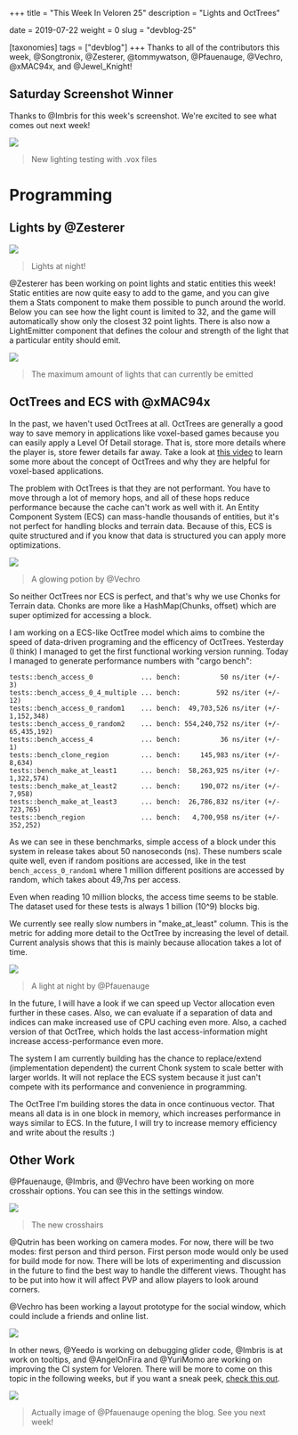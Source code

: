 +++
title = "This Week In Veloren 25"
description = "Lights and OctTrees"

date = 2019-07-22
weight = 0
slug = "devblog-25"

[taxonomies]
tags = ["devblog"]
+++
Thanks to all of the contributors this week, @Songtronix, @Zesterer, @tommywatson, @Pfauenauge, @Vechro, @xMAC94x, and @Jewel_Knight!

## Saturday Screenshot Winner

Thanks to @Imbris for this week's screenshot. We're excited to see what comes out next week!

<img src="https://cdn.discordapp.com/attachments/541307708146581519/602653443500408863/muNyHUA2dYF_dajG9lXynBI3-f-zjqnrA5b729d3O9o.png"/>

> New lighting testing with .vox files

# Programming

## Lights by @Zesterer

<img src="https://images-ext-2.discordapp.net/external/eAS2dvN-61cJT113pse8GjcHoxUPzaSlnI5DGuUKsPU/https/cdn.discordapp.com/attachments/523568428905398283/602507567138340874/unknown.png?width=1284&height=667">

> Lights at night!

@Zesterer has been working on point lights and static entities this week! Static entities are now quite easy to add to the game, and you can give them a Stats component to make them possible to punch around the world. Below you can see how the light count is limited to 32, and the game will automatically show only the closest 32 point lights. There is also now a LightEmitter component that defines the colour and strength of the light that a particular entity should emit.

<img src="https://images-ext-1.discordapp.net/external/efzMHXOFvlomHb_v4bqVIGVqqaX5eo_9IdjoNiZ85So/https/cdn.discordapp.com/attachments/523568428905398283/602527135705333780/unknown.png">

> The maximum amount of lights that can currently be emitted

## OctTrees and ECS with @xMAC94x

In the past, we haven't used OctTrees at all. OctTrees are generally a good way to save memory in applications like voxel-based games because you can easily apply a Level Of Detail storage. That is, store more details where the player is, store fewer details far away. Take a look at [this video](https://www.youtube.com/watch?v=mcpLSHU8M1c) to learn some more about the concept of OctTrees and why they are helpful for voxel-based applications.

The problem with OctTrees is that they are not performant. You have to move through a lot of memory hops, and all of these hops reduce performance because the cache can't work as well with it. An Entity Component System (ECS) can mass-handle thousands of entities, but it's not perfect for handling blocks and terrain data. Because of this, ECS is quite structured and if you know that data is structured you can apply more optimizations.

<img src="https://cdn.discordapp.com/attachments/523568428905398283/602837782091661323/unknown.png">

> A glowing potion by @Vechro

So neither OctTrees nor ECS is perfect, and that's why we use Chonks for Terrain data. Chonks are more like a HashMap(Chunks, offset) which are super optimized for accessing a block.

I am working on a ECS-like OctTree model which aims to combine the speed of data-driven programing and the efficency of OctTrees. Yesterday (I think) I managed to get the first functional working version running. Today I managed to generate performance numbers with "cargo bench":

```
tests::bench_access_0            ... bench:          50 ns/iter (+/- 3)
tests::bench_access_0_4_multiple ... bench:         592 ns/iter (+/- 12)
tests::bench_access_0_random1    ... bench:  49,703,526 ns/iter (+/- 1,152,348)
tests::bench_access_0_random2    ... bench: 554,240,752 ns/iter (+/- 65,435,192)
tests::bench_access_4            ... bench:          36 ns/iter (+/- 1)
tests::bench_clone_region        ... bench:     145,983 ns/iter (+/- 8,634)
tests::bench_make_at_least1      ... bench:  58,263,925 ns/iter (+/- 1,322,574)
tests::bench_make_at_least2      ... bench:     190,072 ns/iter (+/- 7,958)
tests::bench_make_at_least3      ... bench:  26,786,832 ns/iter (+/- 723,765)
tests::bench_region              ... bench:   4,700,958 ns/iter (+/- 352,252)
```

As we can see in these benchmarks, simple access of a block under this system in release takes about 50 nanoseconds (ns).
These numbers scale quite well, even if random positions are accessed, like in the test `bench_access_0_random1` where 1 million different positions are accessed by random, which takes about 49,7ns per access.

Even when reading 10 million blocks, the access time seems to be stable. The dataset used for these tests is always 1 billion (10^9) blocks big.

We currently see really slow numbers in "make_at_least" column. This is the metric for adding more detail to the OctTree by increasing the level of detail. Current analysis shows that this is mainly because allocation takes a lot of time.

<img src="https://media.discordapp.net/attachments/523568428905398283/602644995601727499/screenshot_1563752040273.png?width=1215&height=684">

> A light at night by @Pfauenauge

In the future, I will have a look if we can speed up Vector allocation even further in these cases. Also, we can evaluate if a separation of data and indices can make increased use of CPU caching even more. Also, a cached version of that OctTree, which holds the last access-information might increase access-performance even more.

The system I am currently building has the chance to replace/extend (implementation dependent) the current Chonk system to scale better with larger worlds. It will not replace the ECS system because it just can't compete with its performance and convenience in programming.

The OctTree I'm building stores the data in once continuous vector. That means all data is in one block in memory, which increases performance in ways similar to ECS. In the future, I will try to increase memory efficiency and write about the results :)

## Other Work

@Pfauenauge, @Imbris, and @Vechro have been working on more crosshair options. You can see this in the settings window.

<img src="https://cdn.discordapp.com/attachments/597826574095613962/603026218677305414/unknown.png">

> The new crosshairs

@Qutrin has been working on camera modes. For now, there will be two modes: first person and third person. First person mode would only be used for build mode for now. There will be lots of experimenting and discussion in the future to find the best way to handle the different views. Thought has to be put into how it will affect PVP and allow players to look around corners.

@Vechro has been working a layout prototype for the social window, which could include a friends and online list.

<img src="https://cdn.discordapp.com/attachments/567747595510874141/601851783890862091/unknown.png">

In other news, @Yeedo is working on debugging glider code, @Imbris is at work on tooltips, and @AngelOnFira and @YuriMomo are working on improving the CI system for Veloren. There will be more to come on this topic in the following weeks, but if you want a sneak peek, [check this out](https://dev.to/angelonfira/rust-ci-35cg-temp-slug-7525864?preview=92263c0071434a6d75ffc28c6761594a9301a9c630f3dc5cdf67807f88be6b7037943ae70dc2ae8d9e857440f9730ebe205edaf258c801d21384f277).

<img src="https://cdn.discordapp.com/attachments/523568428905398283/602653066025762825/unknown.png">

> Actually image of @Pfauenauge opening the blog. See you next week!